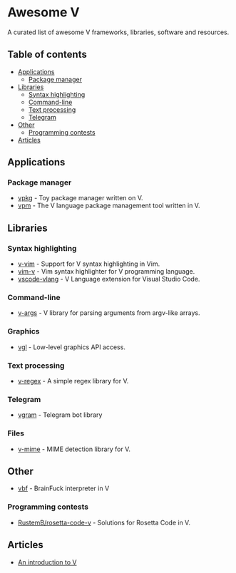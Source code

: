 # Awesome V

A curated list of awesome V frameworks, libraries, software and resources.

## Table of contents
* [Applications](#applications)
  * [Package manager](#package-manager)
* [Libraries](#libraries)
  * [Syntax highlighting](#syntax-highlighting)
  * [Command-line](#command-line)
  * [Text processing](#text-processing)
  * [Telegram](#telegram)
* [Other](#other)
  * [Programming contests](#programming-contests)
* [Articles](#articles)

## Applications

### Package manager
* [vpkg](https://github.com/nedpals/vpkg) - Toy package manager written on V.
* [vpm](https://github.com/yue-best-practices/vpm) - The V language package management tool written in V.

## Libraries

### Syntax highlighting
* [v-vim](https://github.com/ollykel/v-vim) - Support for V syntax highlighting in Vim.
* [vim-v](https://github.com/lcolaholicl/vim-v) - Vim syntax highlighter for V programming language.
* [vscode-vlang](https://github.com/0x9ef/vscode-vlang) - V Language extension for Visual Studio Code.

### Command-line
* [v-args](https://github.com/nedpals/v-args) - V library for parsing arguments from argv-like arrays.

### Graphics
* [vgl](https://github.com/justicesuh/vgl) - Low-level graphics API access.

### Text processing
* [v-regex](https://github.com/ShellBear/v-regex) - A simple regex library for V.

### Telegram
* [vgram](https://github.com/vpervenditti/vgram) - Telegram bot library

### Files
* [v-mime](https://github.com/nedpals/v-mime) - MIME detection library for V.

## Other

* [vbf](https://github.com/vpervenditti/vbf) - BrainFuck interpreter in V

### Programming contests

* [RustemB/rosetta-code-v](https://github.com/RustemB/rosetta-code-v) - Solutions for Rosetta Code in V.

## Articles

* [An introduction to V](https://simonknott.de/articles/VLang.html)
